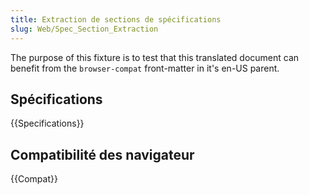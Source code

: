 ```yaml
---
title: Extraction de sections de spécifications
slug: Web/Spec_Section_Extraction
---
```


The purpose of this fixture is to test that this translated document can benefit
from the `browser-compat` front-matter in it's en-US parent.

## Spécifications

{{Specifications}}

## Compatibilité des navigateur

{{Compat}}
